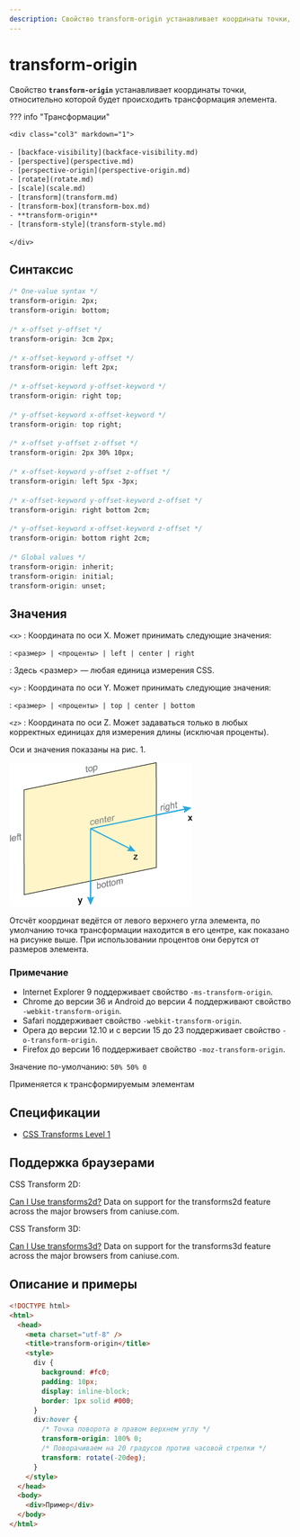 ```yaml
---
description: Свойство transform-origin устанавливает координаты точки, относительно которой будет происходить трансформация элемента
---
```


# transform-origin

Свойство **`transform-origin`** устанавливает координаты точки, относительно которой будет происходить трансформация элемента.

??? info "Трансформации"

    <div class="col3" markdown="1">

    - [backface-visibility](backface-visibility.md)
    - [perspective](perspective.md)
    - [perspective-origin](perspective-origin.md)
    - [rotate](rotate.md)
    - [scale](scale.md)
    - [transform](transform.md)
    - [transform-box](transform-box.md)
    - **transform-origin**
    - [transform-style](transform-style.md)

    </div>

## Синтаксис

```css
/* One-value syntax */
transform-origin: 2px;
transform-origin: bottom;

/* x-offset y-offset */
transform-origin: 3cm 2px;

/* x-offset-keyword y-offset */
transform-origin: left 2px;

/* x-offset-keyword y-offset-keyword */
transform-origin: right top;

/* y-offset-keyword x-offset-keyword */
transform-origin: top right;

/* x-offset y-offset z-offset */
transform-origin: 2px 30% 10px;

/* x-offset-keyword y-offset z-offset */
transform-origin: left 5px -3px;

/* x-offset-keyword y-offset-keyword z-offset */
transform-origin: right bottom 2cm;

/* y-offset-keyword x-offset-keyword z-offset */
transform-origin: bottom right 2cm;

/* Global values */
transform-origin: inherit;
transform-origin: initial;
transform-origin: unset;
```

## Значения

`<x>`
: Координата по оси X. Может принимать следующие значения:

: `<размер> | <проценты> | left | center | right`

: Здесь <размер> — любая единица измерения CSS.

`<y>`
: Координата по оси Y. Может принимать следующие значения:

: `<размер> | <проценты> | top | center | bottom`

`<z>`
: Координата по оси Z. Может задаваться только в любых корректных единицах для измерения длины (исключая проценты).

Оси и значения показаны на рис. 1.

![Рис. 1. Оси при трансформации элемента](css_transform-origin-1.png)

Отсчёт координат ведётся от левого верхнего угла элемента, по умолчанию точка трансформации находится в его центре, как показано на рисунке выше. При использовании процентов они берутся от размеров элемента.

### Примечание

- Internet Explorer 9 поддерживает свойство `-ms-transform-origin`.
- Chrome до версии 36 и Android до версии 4 поддерживают свойство `-webkit-transform-origin`.
- Safari поддерживает свойство `-webkit-transform-origin`.
- Opera до версии 12.10 и с версии 15 до 23 поддерживает свойство `-o-transform-origin`.
- Firefox до версии 16 поддерживает свойство `-moz-transform-origin`.

Значение по-умолчанию: `50% 50% 0`

Применяется к трансформируемым элементам

## Спецификации

- [CSS Transforms Level 1](http://dev.w3.org/csswg/css-transforms/#transform-origin)

## Поддержка браузерами

CSS Transform 2D:

<p class="ciu_embed" data-feature="transforms2d" data-periods="future_1,current,past_1,past_2">
  <a href="http://caniuse.com/#feat=transforms2d">Can I Use transforms2d?</a> Data on support for the transforms2d feature across the major browsers from caniuse.com.
</p>

CSS Transform 3D:

<p class="ciu_embed" data-feature="transforms3d" data-periods="future_1,current,past_1,past_2">
  <a href="http://caniuse.com/#feat=transforms3d">Can I Use transforms3d?</a> Data on support for the transforms3d feature across the major browsers from caniuse.com.
</p>

## Описание и примеры

```html
<!DOCTYPE html>
<html>
  <head>
    <meta charset="utf-8" />
    <title>transform-origin</title>
    <style>
      div {
        background: #fc0;
        padding: 10px;
        display: inline-block;
        border: 1px solid #000;
      }
      div:hover {
        /* Точка поворота в правом верхнем углу */
        transform-origin: 100% 0;
        /* Поворачиваем на 20 градусов против часовой стрелки */
        transform: rotate(-20deg);
      }
    </style>
  </head>
  <body>
    <div>Пример</div>
  </body>
</html>
```
